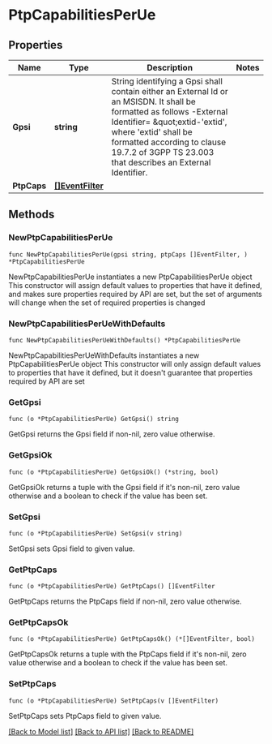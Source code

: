 # PtpCapabilitiesPerUe

## Properties

Name | Type | Description | Notes
------------ | ------------- | ------------- | -------------
**Gpsi** | **string** | String identifying a Gpsi shall contain either an External Id or an MSISDN.  It shall be formatted as follows -External Identifier&#x3D; \&quot;extid-&#39;extid&#39;, where &#39;extid&#39;  shall be formatted according to clause 19.7.2 of 3GPP TS 23.003 that describes an  External Identifier.   | 
**PtpCaps** | [**[]EventFilter**](EventFilter.md) |  | 

## Methods

### NewPtpCapabilitiesPerUe

`func NewPtpCapabilitiesPerUe(gpsi string, ptpCaps []EventFilter, ) *PtpCapabilitiesPerUe`

NewPtpCapabilitiesPerUe instantiates a new PtpCapabilitiesPerUe object
This constructor will assign default values to properties that have it defined,
and makes sure properties required by API are set, but the set of arguments
will change when the set of required properties is changed

### NewPtpCapabilitiesPerUeWithDefaults

`func NewPtpCapabilitiesPerUeWithDefaults() *PtpCapabilitiesPerUe`

NewPtpCapabilitiesPerUeWithDefaults instantiates a new PtpCapabilitiesPerUe object
This constructor will only assign default values to properties that have it defined,
but it doesn't guarantee that properties required by API are set

### GetGpsi

`func (o *PtpCapabilitiesPerUe) GetGpsi() string`

GetGpsi returns the Gpsi field if non-nil, zero value otherwise.

### GetGpsiOk

`func (o *PtpCapabilitiesPerUe) GetGpsiOk() (*string, bool)`

GetGpsiOk returns a tuple with the Gpsi field if it's non-nil, zero value otherwise
and a boolean to check if the value has been set.

### SetGpsi

`func (o *PtpCapabilitiesPerUe) SetGpsi(v string)`

SetGpsi sets Gpsi field to given value.


### GetPtpCaps

`func (o *PtpCapabilitiesPerUe) GetPtpCaps() []EventFilter`

GetPtpCaps returns the PtpCaps field if non-nil, zero value otherwise.

### GetPtpCapsOk

`func (o *PtpCapabilitiesPerUe) GetPtpCapsOk() (*[]EventFilter, bool)`

GetPtpCapsOk returns a tuple with the PtpCaps field if it's non-nil, zero value otherwise
and a boolean to check if the value has been set.

### SetPtpCaps

`func (o *PtpCapabilitiesPerUe) SetPtpCaps(v []EventFilter)`

SetPtpCaps sets PtpCaps field to given value.



[[Back to Model list]](../README.md#documentation-for-models) [[Back to API list]](../README.md#documentation-for-api-endpoints) [[Back to README]](../README.md)



